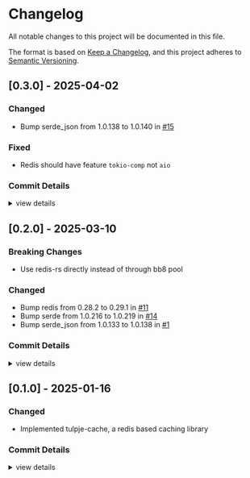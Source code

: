 # Changelog

All notable changes to this project will be documented in this file.

The format is based on [Keep a Changelog](https://keepachangelog.com/en/1.0.0/),
and this project adheres to [Semantic Versioning](https://semver.org/spec/v2.0.0.html).

## [0.3.0] - 2025-04-02

### Changed

 - Bump serde_json from 1.0.138 to 1.0.140 in [#15](https://github.com/z0w13/tulpje/pull/15)

### Fixed

 - Redis should have feature `tokio-comp` not `aio`

### Commit Details

<details><summary>view details</summary>

 * fix(handler): redis should have feature `tokio-comp` not `aio` ([`89b3522`](https://github.com/z0w13/tulpje/commit/89b35222f4bc99d8a03baceb6ee66d0da80ed4e6))
 * build(deps): bump serde_json from 1.0.138 to 1.0.140 ([`551fc09`](https://github.com/z0w13/tulpje/commit/551fc09bce0e23187a2271c076726170f0de3170))
</details>

## [0.2.0] - 2025-03-10

### Breaking Changes

 - Use redis-rs directly instead of through bb8 pool

### Changed

 - Bump redis from 0.28.2 to 0.29.1 in [#11](https://github.com/z0w13/tulpje/pull/11)
 - Bump serde from 1.0.216 to 1.0.219 in [#14](https://github.com/z0w13/tulpje/pull/14)
 - Bump serde_json from 1.0.133 to 1.0.138 in [#1](https://github.com/z0w13/tulpje/pull/1)

### Commit Details

<details><summary>view details</summary>

 * build(deps): bump redis from 0.28.2 to 0.29.1 ([`0c7fea0`](https://github.com/z0w13/tulpje/commit/0c7fea0b667bb7dd32bf6f0aa9212c5b630a0568))
 * build(deps): bump serde from 1.0.216 to 1.0.219 ([`2d4e975`](https://github.com/z0w13/tulpje/commit/2d4e975abe6f93c8e06ef20d63928f0156d4389f))
 * build(deps): bump serde_json from 1.0.133 to 1.0.138 ([`66da8bd`](https://github.com/z0w13/tulpje/commit/66da8bdc2851a0e5ca287742bb11c455b8258976))
 * refactor!: use redis-rs directly instead of through bb8 pool ([`61a548a`](https://github.com/z0w13/tulpje/commit/61a548abb36de63ee410cfa8a662e221478f14a8))
</details>

## [0.1.0] - 2025-01-16

### Changed

 - Implemented tulpje-cache, a redis based caching library

### Commit Details

<details><summary>view details</summary>

 * feat: implemented tulpje-cache, a redis based caching library ([`6710502`](https://github.com/z0w13/tulpje/commit/6710502612beb7e00fd5324502f6ea55bd4b0ea7))
</details>
<!-- generated by git-cliff -->
